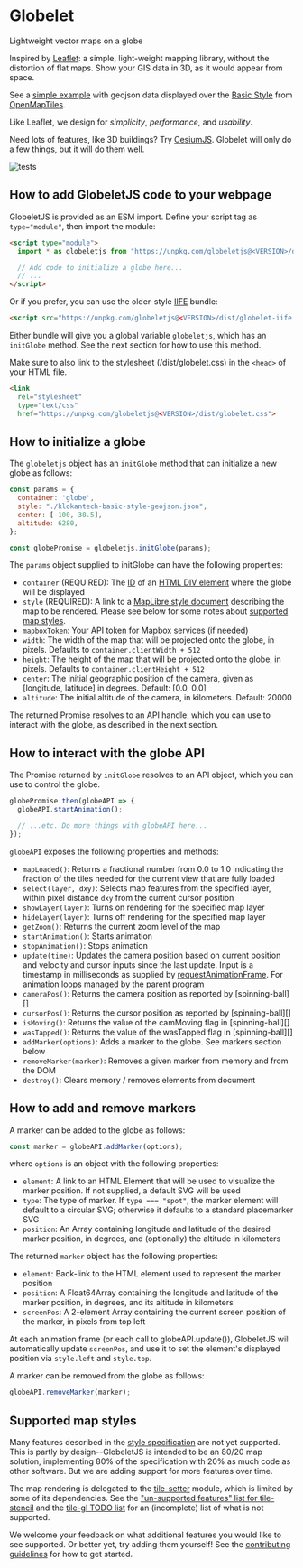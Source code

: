 # Globelet

Lightweight vector maps on a globe

Inspired by [Leaflet][]: a simple, light-weight mapping library, without the 
distortion of flat maps. Show your GIS data in 3D, as it would appear from 
space.

See a [simple example][] with geojson data displayed over the [Basic Style][]
from [OpenMapTiles][].

Like Leaflet, we design for *simplicity*, *performance*, and *usability*.

Need lots of features, like 3D buildings? Try [CesiumJS][]. Globelet will only do
a few things, but it will do them well.

[Leaflet]: https://github.com/Leaflet/Leaflet
[simple example]: https://globeletjs.org/examples/geojson/index.html
[Basic Style]: https://github.com/openmaptiles/maptiler-basic-gl-style
[OpenMapTiles]: https://openmaptiles.org/
[CesiumJS]: https://github.com/AnalyticalGraphicsInc/cesium

![tests](https://github.com/GlobeletJS/GlobeletJS/actions/workflows/node.js.yml/badge.svg)

## How to add GlobeletJS code to your webpage
GlobeletJS is provided as an ESM import. Define your script tag as
`type="module"`, then import the module:
```html
<script type="module">
  import * as globeletjs from "https://unpkg.com/globeletjs@<VERSION>/dist/globelet.js";

  // Add code to initialize a globe here...
  // ...
</script>
```

Or if you prefer, you can use the older-style [IIFE][] bundle:
```html
<script src="https://unpkg.com/globeletjs@<VERSION>/dist/globelet-iife.js">
```

Either bundle will give you a global variable `globeletjs`, which has an 
`initGlobe` method. See the next section for how to use this method.

Make sure to also link to the stylesheet (/dist/globelet.css) in the `<head>`
of your HTML file.
```html
<link 
  rel="stylesheet" 
  type="text/css" 
  href="https://unpkg.com/globeletjs@<VERSION>/dist/globelet.css">
```

[IIFE]: https://developer.mozilla.org/en-US/docs/Glossary/IIFE

## How to initialize a globe
The `globeletjs` object has an `initGlobe` method that can initialize a new 
globe as follows:
```javascript
const params = {
  container: 'globe',
  style: "./klokantech-basic-style-geojson.json",
  center: [-100, 38.5],
  altitude: 6280,
};

const globePromise = globeletjs.initGlobe(params);
```

The `params` object supplied to initGlobe can have the following properties:
- `container` (REQUIRED): The [ID][] of an [HTML DIV element][] where the 
  globe will be displayed
- `style` (REQUIRED): A link to a [MapLibre style document][Maplibre] 
  describing the map to be rendered. Please see below for some notes about
  [supported map styles](#supported-map-styles).
- `mapboxToken`: Your API token for Mapbox services (if needed)
- `width`: The width of the map that will be projected onto the globe,
  in pixels. Defaults to `container.clientWidth + 512`
- `height`: The height of the map that will be projected onto the globe,
  in pixels. Defaults to `container.clientHeight + 512`
- `center`: The initial geographic position of the camera, given as
  [longitude, latitude] in degrees. Default: [0.0, 0.0]
- `altitude`: The initial altitude of the camera, in kilometers.
  Default: 20000

The returned Promise resolves to an API handle, which you can use to interact
with the globe, as described in the next section.

[ID]: https://developer.mozilla.org/en-US/docs/Web/HTML/Global_attributes/id
[HTML DIV element]: https://developer.mozilla.org/en-US/docs/Web/HTML/Element/div
[MapLibre]: https://maplibre.org/maplibre-gl-js-docs/style-spec/

## How to interact with the globe API
The Promise returned by `initGlobe` resolves to an API object, which you can
use to control the globe.

```javascript
globePromise.then(globeAPI => {
  globeAPI.startAnimation();

  // ...etc. Do more things with globeAPI here...
});
```

`globeAPI` exposes the following properties and methods:
- `mapLoaded()`: Returns a fractional number from 0.0 to 1.0 indicating the
  fraction of the tiles needed for the current view that are fully loaded
- `select(layer, dxy)`: Selects map features from the specified layer, within
  pixel distance `dxy` from the current cursor position
- `showLayer(layer)`: Turns on rendering for the specified map layer
- `hideLayer(layer)`: Turns off rendering for the specified map layer
- `getZoom()`: Returns the current zoom level of the map
- `startAnimation()`: Starts animation
- `stopAnimation()`: Stops animation
- `update(time)`: Updates the camera position based on current position and
  velocity and cursor inputs since the last update. Input is a timestamp in
  milliseconds as supplied by [requestAnimationFrame][]. For animation loops
  managed by the parent program
- `cameraPos()`: Returns the camera position as reported by [spinning-ball][] 
- `cursorPos()`: Returns the cursor position as reported by [spinning-ball][]
- `isMoving()`: Returns the value of the camMoving flag in [spinning-ball][]
- `wasTapped()`: Returns the value of the wasTapped flag in [spinning-ball][]
- `addMarker(options)`: Adds a marker to the globe. See markers section below
- `removeMarker(marker)`: Removes a given marker from memory and from the DOM
- `destroy()`: Clears memory / removes elements from document

[requestAnimationFrame]: https://developer.mozilla.org/en-US/docs/Web/API/window/requestAnimationFrame

## How to add and remove markers
A marker can be added to the globe as follows:
```javascript
const marker = globeAPI.addMarker(options);
```

where `options` is an object with the following properties:
- `element`: A link to an HTML Element that will be used to visualize the
  marker position. If not supplied, a default SVG will be used
- `type`: The type of marker. If `type === "spot"`, the marker element will
  default to a circular SVG; otherwise it defaults to a standard placemarker 
  SVG
- `position`: An Array containing longitude and latitude of the desired
  marker position, in degrees, and (optionally) the altitude in kilometers

The returned `marker` object has the following properties:
- `element`: Back-link to the HTML element used to represent the marker
  position
- `position`: A Float64Array containing the longitude and latitude of the marker
  position, in degrees, and its altitude in kilometers
- `screenPos`: A 2-element Array containing the current screen position of the
  marker, in pixels from top left

At each animation frame (or each call to globeAPI.update()), GlobeletJS will 
automatically update `screenPos`, and use it to set the element's displayed 
position via `style.left` and `style.top`.

A marker can be removed from the globe as follows:
```javascript
globeAPI.removeMarker(marker);
```

## Supported map styles
Many features described in the [style specification][MapLibre] are not yet
supported. This is partly by design--GlobeletJS is intended to be an 80/20
map solution, implementing 80% of the specification with 20% as much code as
other software. But we are adding support for more features over time.

The map rendering is delegated to the [tile-setter][] module, which is
limited by some of its dependencies. See the ["un-supported features" list for
tile-stencil][tile-stencil-limitations] and the [tile-gl TODO list][tile-gl-todo]
for an (incomplete) list of what is not supported.

We welcome your feedback on what additional features you would like to see
supported. Or better yet, try adding them yourself! See the
[contributing guidelines](./CONTRIBUTING.md) for how to get started.


[tile-setter]: https://github.com/GlobeletJS/tile-setter
[tile-stencil-limitations]: https://github.com/GlobeletJS/tile-stencil#un-supported-features
[tile-gl-todo]: https://github.com/GlobeletJS/tile-gl#todo
